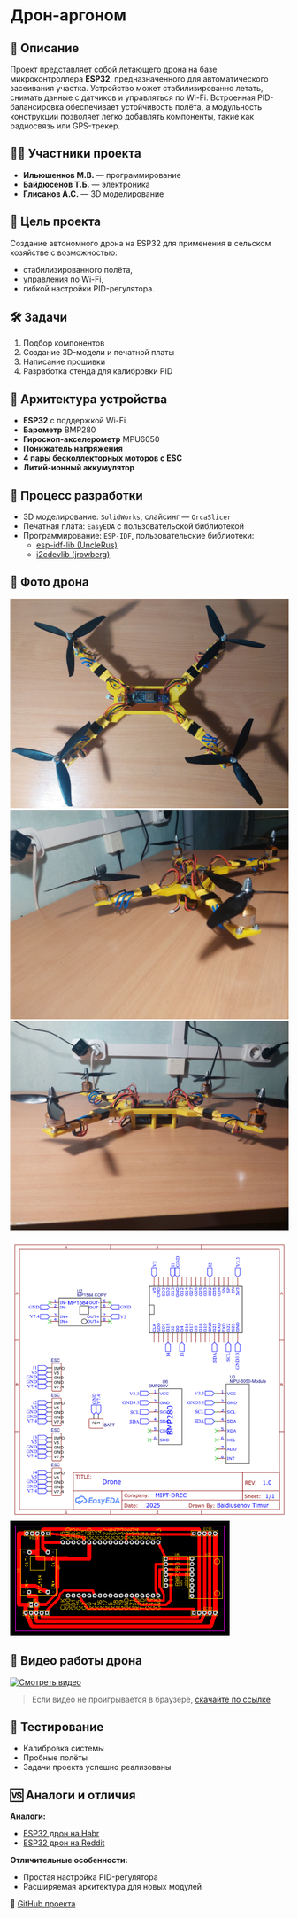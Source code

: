 # Дрон-аргоном

## 📌 Описание

Проект представляет собой летающего дрона на базе микроконтроллера **ESP32**, предназначенного для автоматического засеивания участка. Устройство может стабилизированно летать, снимать данные с датчиков и управляться по Wi-Fi. Встроенная PID-балансировка обеспечивает устойчивость полёта, а модульность конструкции позволяет легко добавлять компоненты, такие как радиосвязь или GPS-трекер.

## 👨‍🔧 Участники проекта

- **Ильюшенков М.В.** — программирование
- **Байдюсенов Т.Б.** — электроника
- **Глисанов А.С.** — 3D моделирование

## 🎯 Цель проекта

Создание автономного дрона на ESP32 для применения в сельском хозяйстве с возможностью:
- стабилизированного полёта,
- управления по Wi-Fi,
- гибкой настройки PID-регулятора.

## 🛠 Задачи

1. Подбор компонентов
2. Создание 3D-модели и печатной платы
3. Написание прошивки
4. Разработка стенда для калибровки PID

## 🧩 Архитектура устройства

- **ESP32** с поддержкой Wi-Fi
- **Барометр** BMP280
- **Гироскоп-акселерометр** MPU6050
- **Понижатель напряжения**
- **4 пары бесколлекторных моторов с ESC**
- **Литий-ионный аккумулятор**

## 🔧 Процесс разработки

- 3D моделирование: `SolidWorks`, слайсинг — `OrcaSlicer`
- Печатная плата: `EasyEDA` с пользовательской библиотекой
- Программирование: `ESP-IDF`, пользовательские библиотеки:
  - [esp-idf-lib (UncleRus)](https://github.com/UncleRus/esp-idf-lib)
  - [i2cdevlib (jrowberg)](https://github.com/jrowberg/i2cdevlib)

## 📸 Фото дрона

![Сверху](https://github.com/baitim/Drone/raw/main/images/top.jpg)  
![Спереди](https://github.com/baitim/Drone/raw/main/images/front.jpg)
![Сбоку](https://github.com/baitim/Drone/raw/main/images/side.jpg)

![Печатная плата — схема](https://github.com/baitim/Drone/raw/main/images/dron_shm.png)
![Печатная плата — разводка](https://github.com/baitim/Drone/raw/main/images/dron_pcb.png)  

## 🎥 Видео работы дрона

[![Смотреть видео](https://img.youtube.com/vi/VIDEO_ID/0.jpg)](https://github.com/baitim/Drone/raw/main/images/work.mp4)

> Если видео не проигрывается в браузере, [скачайте по ссылке](https://github.com/baitim/Drone/raw/main/images/work.mp4)

## 🔬 Тестирование

- Калибровка системы
- Пробные полёты
- Задачи проекта успешно реализованы

## 🆚 Аналоги и отличия

**Аналоги:**
- [ESP32 дрон на Habr](https://habr.com/ru/articles/814127/)
- [ESP32 дрон на Reddit](https://www.reddit.com/r/esp32/comments/1bo1vqz/esp32_drones_are_cool_and_we_built_one_at_a_super/)

**Отличительные особенности:**
- Простая настройка PID-регулятора
- Расширяемая архитектура для новых модулей

🔗 [GitHub проекта](https://github.com/baitim/Drone)